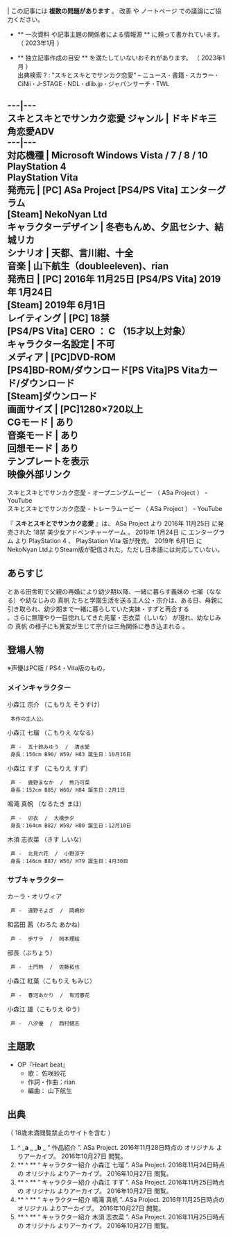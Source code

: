 |  この記事には **複数の問題があります** 。  改善  や  ノートページ  での議論にご協力ください。

  * ** 一次資料  や記事主題の関係者による情報源 ** に頼って書かれています。  （  2023年1月  ）    

  * ** 独立記事作成の目安  ** を満たしていないおそれがあります。  （  2023年1月  ）    
出典検索  ?  :  "スキとスキとでサンカク恋愛"  –  ニュース  **·** 書籍  **·** スカラー  **·** CiNii  **·**
J-STAGE  **·** NDL  **·** dlib.jp  **·** ジャパンサーチ  **·** TWL

  
---|---  
スキとスキとでサンカク恋愛  ジャンル  |  ドキドキ三角恋愛ADV   
---|---  
対応機種  |  Microsoft Windows  Vista  /  7  /  8  /  10    
PlayStation 4  
PlayStation Vita  
発売元  |  [PC]  ASa Project  [PS4/PS Vita]  エンターグラム    
[Steam]  NekoNyan Ltd  
キャラクターデザイン  |  冬壱もんめ、夕凪セシナ、結城リカ   
シナリオ  |  天都、言川紺、十全   
音楽  |  山下航生（doubleeleven)、rian   
発売日  |  [PC]  2016年  11月25日  [PS4/PS Vita]  2019年  1月24日    
[Steam]  2019年  6月1日  
レイティング  |  [PC]  18禁    
[PS4/PS Vita]  CERO  ：  **C** （15才以上対象）  
キャラクター名設定  |  不可   
メディア  |  [PC]DVD-ROM   
[PS4]BD-ROM/ダウンロード[PS Vita]PS Vitaカード/ダウンロード  
[Steam]ダウンロード  
画面サイズ  |  [PC]1280×720以上   
CGモード  |  あり   
音楽モード  |  あり   
回想モード  |  あり   
テンプレートを表示  
映像外部リンク  
---  
スキとスキとでサンカク恋愛 - オープニングムービー  （  ASa Project  ） -  YouTube  
スキとスキとでサンカク恋愛 - トレーラムービー  （  ASa Project  ） -  YouTube  
  
『 **スキとスキとでサンカク恋愛** 』は、  ASa Project  より  2016年  11月25日  に発売された  18禁
美少女アドベンチャーゲーム  。  2019年  1月24日  に  エンターグラム  より  PlayStation 4  、  PlayStation
Vita  版が発売。  2019年  6月1日  にNekoNyan LtdよりSteam版が配信された。ただし日本語には対応していない。

##  あらすじ  

とある田舎町で父親の再婚により幼少期以降、一緒に暮らす義妹の 七瑠（ななる）や幼なじみの 真帆
たちと学園生活を送る主人公・宗介は、ある日、母親に引き取られ、幼少期まで一緒に暮らしていた実妹・すずと再会する  
。さらに無理やり一目惚れしてきた先輩・志衣菜（しいな） が現れ、幼なじみの 真帆 の様子にも異変が生じて宗介は三角関係に巻き込まれる    。

##  登場人物  

※声優はPC版 / PS4・Vita版のもの。

###  メインキャラクター  

小森江 宗介 （こもりえ そうすけ）

     本作の主人公。 
小森江 七瑠 （こもりえ ななる）

     声 -  五十鈴みゆう  /  清水愛 
     身長：156cm B90/ W59/ H83 誕生日：10月16日   
小森江 すず （こもりえ すず）

     声 -  鹿野まなか  /  熊乃可菜 
     身長：152cm B85/ W60/ H84 誕生日：2月1日   
鳴滝 真帆 （なるたき まほ）

     声 -  卯衣  /  大橋歩夕 
     身長：164cm B82/ W58/ H80 誕生日：12月10日   
木須 志衣菜 （きす しいな）

     声 -  北見六花  /  小野涼子 
     身長：146cm B87/ W56/ H79 誕生日：4月30日   

###  サブキャラクター  

カーラ・オリヴィア

     声 -  遠野そよぎ  /  岡嶋妙 
和呂田 茜（わろた あかね）

     声 -  歩サラ  /  岡本理絵 
部長（ぶちょう）

     声 -  土門熱  /  佐藤拓也 
小森江 紅葉（こもりえ もみじ）

     声 -  春河あかり  /  有河春花 
小森江 雄（こもりえ ゆう）

     声 -  八汐優  /  西村健志 

##  主題歌  

  * OP『Heart beat』 
    * 歌：  佐咲紗花 
    * 作詞・作曲：rian 
    * 編曲：  山下航生 

##  出典  

（  18歳未満閲覧禁止のサイトを含む  ）

  1. ^  _**a** _ _**b** _ “  作品紹介  ”. ASa Project. 2016年11月28日時点の  オリジナル  よりアーカイブ。  2016年10月27日  閲覧。 
  2. ** ^  ** “  キャラクター紹介 小森江 七瑠  ”. ASa Project. 2016年11月24日時点の  オリジナル  よりアーカイブ。  2016年10月27日  閲覧。 
  3. ** ^  ** “  キャラクター紹介 小森江 すず  ”. ASa Project. 2016年11月25日時点の  オリジナル  よりアーカイブ。  2016年10月27日  閲覧。 
  4. ** ^  ** “  キャラクター紹介 鳴滝 真帆  ”. ASa Project. 2016年11月25日時点の  オリジナル  よりアーカイブ。  2016年10月27日  閲覧。 
  5. ** ^  ** “  キャラクター紹介 木須 志衣菜  ”. ASa Project. 2016年11月25日時点の  オリジナル  よりアーカイブ。  2016年10月27日  閲覧。 

